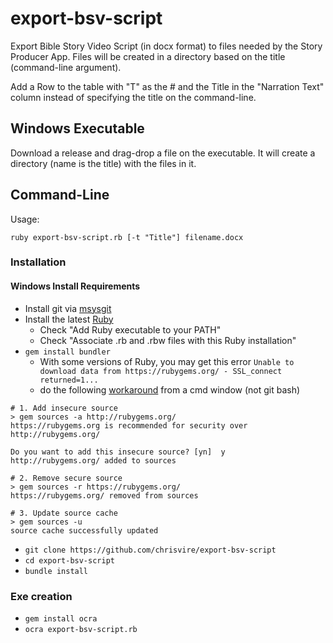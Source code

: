 # export-bsv-script

Export Bible Story Video Script (in docx format) to files needed by the Story Producer App.
Files will be created in a directory based on the title (command-line argument).

Add a Row to the table with "T" as the # and the Title in the "Narration Text" column instead of specifying the title on the command-line.

## Windows Executable
Download a release and drag-drop a file on the executable.  It will create a directory (name is the title) with the files in it.

## Command-Line
Usage:
```
ruby export-bsv-script.rb [-t "Title"] filename.docx
```

### Installation

#### Windows Install Requirements
* Install git via [msysgit](http://msysgit.github.io/)
* Install the latest [Ruby](http://rubyinstaller.org/downloads/)
  * Check "Add Ruby executable to your PATH"
  * Check "Associate .rb and .rbw files with this Ruby installation"
* `gem install bundler`
  * With some versions of Ruby, you may get this error `Unable to download data from https://rubygems.org/ - SSL_connect returned=1...` 
  * do the following [workaround](https://gist.github.com/eyecatchup/20a494dff3094059d71d) from a cmd window (not git bash)

```
# 1. Add insecure source
> gem sources -a http://rubygems.org/
https://rubygems.org is recommended for security over http://rubygems.org/

Do you want to add this insecure source? [yn]  y
http://rubygems.org/ added to sources

# 2. Remove secure source
> gem sources -r https://rubygems.org/
https://rubygems.org/ removed from sources

# 3. Update source cache
> gem sources -u
source cache successfully updated
```
* `git clone https://github.com/chrisvire/export-bsv-script`
* `cd export-bsv-script`
* `bundle install`

### Exe creation
* `gem install ocra`
* `ocra export-bsv-script.rb`
